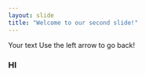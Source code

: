 ```yaml
---
layout: slide
title: "Welcome to our second slide!"
---
```

Your text
Use the left arrow to go back!
### HI